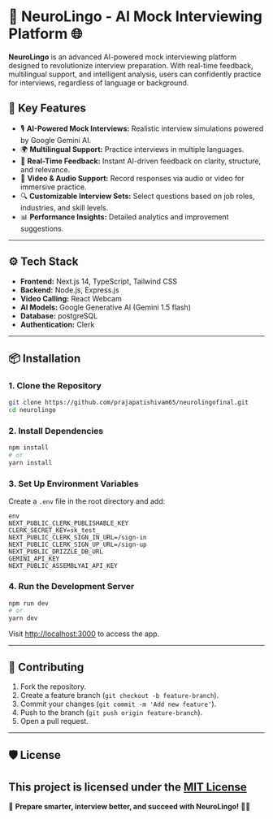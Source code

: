# 🧠 NeuroLingo - AI Mock Interviewing Platform 🌐

**NeuroLingo** is an advanced AI-powered mock interviewing platform designed to revolutionize interview preparation. With real-time feedback, multilingual support, and intelligent analysis, users can confidently practice for interviews, regardless of language or background.

## 🚀 Key Features

- 🎙️ **AI-Powered Mock Interviews:** Realistic interview simulations powered by Google Gemini AI.
- 🌍 **Multilingual Support:** Practice interviews in multiple languages.
- 📝 **Real-Time Feedback:** Instant AI-driven feedback on clarity, structure, and relevance.
- 🎥 **Video & Audio Support:** Record responses via audio or video for immersive practice.
- 🔍 **Customizable Interview Sets:** Select questions based on job roles, industries, and skill levels.
- 📊 **Performance Insights:** Detailed analytics and improvement suggestions.

---

## ⚙️ Tech Stack

- **Frontend:** Next.js 14, TypeScript, Tailwind CSS
- **Backend:** Node.js, Express.js
- **Video Calling:** React Webcam
- **AI Models:** Google Generative AI (Gemini 1.5 flash)
- **Database:** postgreSQL
- **Authentication:** Clerk

---

## 📦 Installation

### 1. **Clone the Repository**

```bash
git clone https://github.com/prajapatishivam65/neurolingofinal.git
cd neurolingo
```

### 2. **Install Dependencies**

```bash
npm install
# or
yarn install
```

### 3. **Set Up Environment Variables**

Create a `.env` file in the root directory and add:

```
env
NEXT_PUBLIC_CLERK_PUBLISHABLE_KEY
CLERK_SECRET_KEY=sk_test_
NEXT_PUBLIC_CLERK_SIGN_IN_URL=/sign-in
NEXT_PUBLIC_CLERK_SIGN_UP_URL=/sign-up
NEXT_PUBLIC_DRIZZLE_DB_URL
GEMINI_API_KEY
NEXT_PUBLIC_ASSEMBLYAI_API_KEY
```

### 4. **Run the Development Server**

```bash
npm run dev
# or
yarn dev
```

Visit [http://localhost:3000](http://localhost:3000) to access the app.

---

## 🤝 Contributing

1. Fork the repository.
2. Create a feature branch (`git checkout -b feature-branch`).
3. Commit your changes (`git commit -m 'Add new feature'`).
4. Push to the branch (`git push origin feature-branch`).
5. Open a pull request.

---

## 🛡️ License

## This project is licensed under the [MIT License](LICENSE)

🚀 **Prepare smarter, interview better, and succeed with NeuroLingo!** 🧠💼
